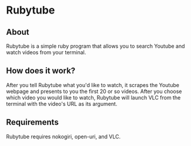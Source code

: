 # Rubytube

## About
Rubytube is a simple ruby program that allows you to search Youtube and watch videos from your terminal.

## How does it work?
After you tell Rubytube what you'd like to watch, it scrapes the Youtube webpage and presents to you the first 20 or so videos. After you choose which video you would like to watch, Rubytube will launch VLC from the terminal with the video's URL as its argument.

## Requirements
Rubytube requires nokogiri, open-uri, and VLC.
